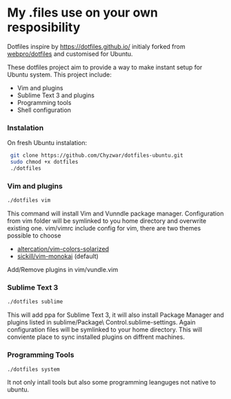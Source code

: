# My .files use on your own resposibility

Dotfiles inspire by https://dotfiles.github.io/ initialy forked from [webpro/dotfiles](https://github.com/webpro/dotfiles) and customised for Ubuntu.

These dotfiles project aim to provide a way to make instant setup for Ubuntu system. This project include:

- Vim and plugins
- Sublime Text 3 and plugins
- Programming tools
- Shell configuration

### Instalation
On fresh Ubuntu instalation:
```sh
 git clone https://github.com/Chyzwar/dotfiles-ubuntu.git
 sudo chmod +x dotfiles 
 ./dotfiles
```

### Vim and plugins
```sh
./dotfiles vim
```
This command will install Vim and Vunndle package manager. Configuration from vim folder will be symlinked to you home directory and overwrite existing one.
vim/vimrc include config for vim, there are two themes possible to choose
- [altercation/vim-colors-solarized](https://github.com/altercation/vim-colors-solarized)
- [sickill/vim-monokai](https://github.com/sickill/vim-monokai) (default)

Add/Remove plugins in vim/vundle.vim

### Sublime Text 3
```sh
./dotfiles sublime
```
This will add ppa for Sublime Text 3, it will also install Package Manager and plugins listed in sublime/Package\ Control.sublime-settings. Again configuration files will be symlinked to your home directory. This will conviente place to sync installed plugins on diffrent machines. 

### Programming Tools
```sh
./dotfiles system
```
It not only intall tools but also some programming leanguges not native to ubuntu. 
